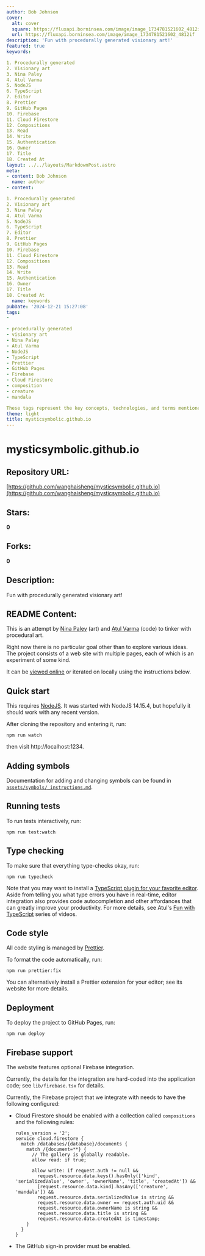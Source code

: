 ```yaml
---
author: Bob Johnson
cover:
  alt: cover
  square: https://fluxapi.borninsea.com/image/image_1734781521602_4812if
  url: https://fluxapi.borninsea.com/image/image_1734781521602_4812if
description: 'Fun with procedurally generated visionary art!'
featured: true
keywords: 

1. Procedurally generated
2. Visionary art
3. Nina Paley
4. Atul Varma
5. NodeJS
6. TypeScript
7. Editor
8. Prettier
9. GitHub Pages
10. Firebase
11. Cloud Firestore
12. Compositions
13. Read
14. Write
15. Authentication
16. Owner
17. Title
18. Created At
layout: ../../layouts/MarkdownPost.astro
meta:
- content: Bob Johnson
  name: author
- content: 

1. Procedurally generated
2. Visionary art
3. Nina Paley
4. Atul Varma
5. NodeJS
6. TypeScript
7. Editor
8. Prettier
9. GitHub Pages
10. Firebase
11. Cloud Firestore
12. Compositions
13. Read
14. Write
15. Authentication
16. Owner
17. Title
18. Created At
  name: keywords
pubDate: '2024-12-21 15:27:08'
tags:
- 

- procedurally generated
- visionary art
- Nina Paley
- Atul Varma
- NodeJS
- TypeScript
- Prettier
- GitHub Pages
- Firebase
- Cloud Firestore
- composition
- creature
- mandala

These tags represent the key concepts, technologies, and terms mentioned in the text.
theme: light
title: mysticsymbolic.github.io
---
```


# mysticsymbolic.github.io

## Repository URL: 
[https://github.com/wanghaisheng/mysticsymbolic.github.io](https://github.com/wanghaisheng/mysticsymbolic.github.io)

## Stars: 
**0**

## Forks: 
**0**

## Description: 
Fun with procedurally generated visionary art!

## README Content: 
This is an attempt by [Nina Paley][] (art) and [Atul Varma][] (code) to tinker
with procedural art.

Right now there is no particular goal other than to explore various ideas.
The project consists of a web site with multiple pages, each of which is
an experiment of some kind.

It can be [viewed online][] or iterated on locally using the instructions below.

## Quick start

This requires [NodeJS][].  It was started with
NodeJS 14.15.4, but hopefully it should work with
any recent version.

After cloning the repository and entering it, run:

```
npm run watch
```

then visit http://localhost:1234.

## Adding symbols

Documentation for adding and changing symbols can be found in [`assets/symbols/_instructions.md`](assets/symbols/_instructions.md).

## Running tests

To run tests interactively, run:

```
npm run test:watch
```

## Type checking

To make sure that everything type-checks okay, run:

```
npm run typecheck
```

Note that you may want to install a [TypeScript plugin for your favorite editor][ts-editor].  Aside from telling you what type errors you have in real-time, editor integration also provides code autocompletion and other affordances that can greatly improve your productivity. For more details, see Atul's [Fun with TypeScript][] series of videos.

[ts-editor]: https://github.com/Microsoft/TypeScript/wiki/TypeScript-Editor-Support
[Fun with TypeScript]: https://www.youtube.com/playlist?list=PL79r88piDzwZVwCI_26T3ZjC3xKvQLgjh

## Code style

All code styling is managed by [Prettier][].

To format the code automatically, run:

```
npm run prettier:fix
```

You can alternatively install a Prettier extension for your editor; see its website for more details.

[Prettier]: https://prettier.io/

## Deployment

To deploy the project to GitHub Pages, run:

```
npm run deploy
```

## Firebase support

The website features optional Firebase integration.

Currently, the details for the integration are hard-coded
into the application code; see `lib/firebase.tsx` for details.

Currently, the Firebase project that we integrate with needs
to have the following configured:

* Cloud Firestore should be enabled with a collection called
  `compositions` and the following rules:

  ```
  rules_version = '2';
  service cloud.firestore {
    match /databases/{database}/documents {
      match /{document=**} {
        // The gallery is globally readable.
        allow read: if true;

        allow write: if request.auth != null &&
          request.resource.data.keys().hasOnly(['kind', 'serializedValue', 'owner', 'ownerName', 'title', 'createdAt']) &&
          [request.resource.data.kind].hasAny(['creature', 'mandala']) &&
          request.resource.data.serializedValue is string &&
          request.resource.data.owner == request.auth.uid &&
          request.resource.data.ownerName is string &&
          request.resource.data.title is string &&
          request.resource.data.createdAt is timestamp;
      }
    }
  }
  ```

* The GitHub sign-in provider must be enabled.

[NodeJS]: https://nodejs.org/en/
[Nina Paley]: https://blog.ninapaley.com/
[Atul Varma]: https://portfolio.toolness.org/
[viewed online]: https://mysticsymbolic.art/

